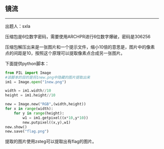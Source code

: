 ## 镜流

***

出题人：sxla

压缩包是6位数字密码，需要使用ARCHPR进行6位数字爆破，密码是306256

压缩包解压出来是一张图片和一个提示文件，缩小10倍的意思是，图片中的像素点的间距是10，按照这个原理可以提取像素点合成另一张图片。

下面提供python脚本：

```python
from PIL import Image
#该脚本的目的是将1new.png中隐藏的图片提取出来
im1 = Image.open("1new.png")

width = im1.width//10
height = im1.height//10

new = Image.new("RGB",(width,height))
for x in range(width):
    for y in range(height):
        w1 = im1.getpixel((x*10,y*10))
        new.putpixel((x,y),w1)
new.show()
new.save("flag.png")

```

提取的图片使用zsteg可以提取出有flag的图片。



